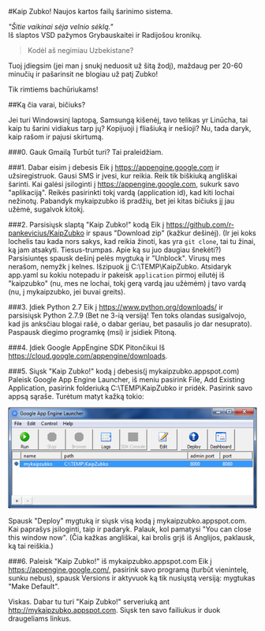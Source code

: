 ﻿#Kaip Zubko!
Naujos kartos failų šarinimo sistema.

<i>"Šitie vaikinai sėja velnio sėklą."</i><br/>
 Iš slaptos VSD pažymos Grybauskaitei ir Radijošou kronikų.<br/>
 >Kodėl aš negimiau Uzbekistane?<br/>

Tuoj įdiegsim (jei man į snukį neduosit už šitą žodį), maždaug per 20-60 minučių ir pašarinsit ne blogiau už patį Zubko!

Tik rimtiems bachūriukams!

##Ką čia varai, bičiuks?

Jei turi Windowsinį laptopą, Samsungą kišenėj, tavo telikas yr Linūcha, tai kaip tu šarini vidiakus tarp jų? Kopijuoji į fliašiuką ir nešioji? Nu, tada daryk, kaip rašom ir pajusi skirtumą.

###0. Gauk Gmailą
Turbūt turi? Tai praleidžiam.

###1. Dabar eisim į debesis
Eik į https://appengine.google.com ir užsiregistruok. Gausi SMS ir įvesi, kur reikia. Reik tik biškiuką angliškai šarinti.
Kai galėsi įsiloginti į https://appengine.google.com, sukurk savo "aplikaciją". Reikės pasirinkti tokį vardą (application id), kad kiti lochai nežinotų. Pabandyk mykaipzubko iš pradžių, bet jei kitas bičiuks jį jau užėmė, sugalvok kitokį.

###2. Parsisiųsk slaptą "Kaip Zubko!" kodą
Eik į https://github.com/r-pankevicius/KaipZubko ir spaus "Download zip" (kažkur dešinėj). (Ir jei koks lochelis tau kada nors sakys, kad reikia žinoti, kas yra <code>git clone</code>, tai tu žinai, ką jam atsakyti. Tiesus-trumpas. Apie ką su juo daugiau šnekėti?)
Parsisiuntęs spausk dešinį pelės mygtuką ir "Unblock". Virusų mes nerašom, nemyžk į kelnes.
Išzipuok jį C:\TEMP\KaipZubko.
Atsidaryk app.yaml su kokiu notepadu ir pakeisk <code>application</code> pirmoj eilutėj iš "kaipzubko" (nu, mes ne lochai, tokį gerą vardą jau užėmėm) į tavo vardą (nu, į mykaipzubko, jei buvai greits).

###3. Įdiek Python 2.7
Eik į https://www.python.org/downloads/ ir parsisiųsk Python 2.7.9 (Bet ne 3-ią versiją! Ten toks olandas susigalvojo, kad jis anksčiau blogai rašė, o dabar geriau, bet pasaulis jo dar nesuprato).
Paspausk diegimo programkę (msi) ir įsidiek Pitoną.

###4. Įdiek Google AppEngine SDK Pitončikui
Iš https://cloud.google.com/appengine/downloads.

###5. Siųsk "Kaip Zubko!" kodą į debesis(į mykaipzubko.appspot.com)
Paleisk Google App Engine Launcher, iš meniu pasirink File, Add Existing Application, pasirink folderiuką C:\TEMP\KaipZubko ir pridėk.
Pasirink savo appsą sąraše. Turėtum matyt kažką tokio:

![Nu kaip?](https://github.com/r-pankevicius/KaipZubko/blob/master/doc/img/gae-launcher.png "Nu kaip?")

Spausk "Deploy" mygtuką ir siųsk visą kodą į mykaipzubko.appspot.com. Kai paprašys įsiloginti, taip ir padaryk. Palauk, kol pamatysi "You can close this window now". (Čia kažkas angliškai, kai brolis grįš iš Anglijos, paklausk, ką tai reiškia.)

###6. Paleisk "Kaip Zubko!" iš mykaipzubko.appspot.com
Eik į https://appengine.google.com/, pasirink savo programą (turbūt vienintelę, sunku nebus), spausk Versions ir aktyvuok ką tik nusiųstą versiją: mygtukas "Make Default".

Viskas. Dabar tu turi "Kaip Zubko!" serveriuką ant http://mykaipzubko.appspot.com. Siųsk ten savo failiukus ir duok draugeliams linkus.
